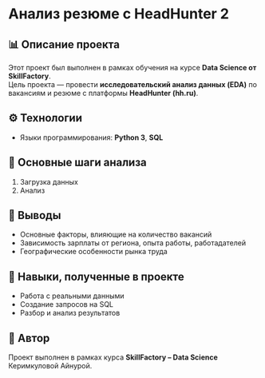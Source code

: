 # Анализ резюме с HeadHunter 2

## 📊 Описание проекта

Этот проект был выполнен в рамках обучения на курсе **Data Science от SkillFactory**.  
Цель проекта — провести **исследовательский анализ данных (EDA)** по вакансиям и резюме с платформы **HeadHunter (hh.ru)**.

## ⚙️ Технологии

- Языки программирования: **Python 3**, **SQL**

## 📌 Основные шаги анализа

1. Загрузка данных
2. Анализ

## 🧠 Выводы

- Основные факторы, влияющие на количество вакансий
- Зависимость зарплаты от региона, опыта работы, работадателей
- Географические особенности рынка труда

## 📌 Навыки, полученные в проекте

- Работа с реальными данными
- Создание запросов на SQL
- Разбор и анализ результатов

## 🚀 Автор

Проект выполнен в рамках курса **SkillFactory – Data Science** Керимкуловой Айнурой.
